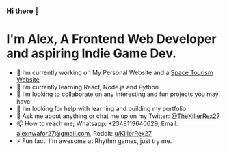 ### Hi there 👋
# I'm Alex, A Frontend Web Developer and aspiring Indie Game Dev.
- 🔭 I’m currently working on My Personal Website and a [Space Tourism Website](https://github.com/TheKillerRex27/space-tourism-website/)
- 🌱 I’m currently learning React, Node.js and Python
- 👯 I’m looking to collaborate on any interesting and fun projects you may have
- 🤔 I’m looking for help with learning and building my portfolio
- 💬 Ask me about anything or chat me up on my Twitter: [@TheKillerRex27](https://twitter.com/TheKillerRex27)
- 📫 How to reach me; Whatsapp: +2348119640629, Email: alexnwafor27@gmail.com, Reddit: [u/KillerRex27](https://www.reddit.com/user/KillerRex27)
- ⚡ Fun fact: I'm awesome at Rhythm games, just try me.
